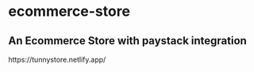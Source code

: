 # ecommerce-store

<h2>An Ecommerce Store with paystack integration</h2>
https://tunnystore.netlify.app/
